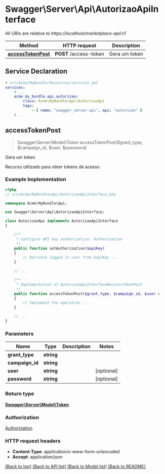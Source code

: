 # Swagger\Server\Api\AutorizaoApiInterface

All URIs are relative to *https://localhost/marketplace-api/v1*

Method | HTTP request | Description
------------- | ------------- | -------------
[**accessTokenPost**](AutorizaoApiInterface.md#accessTokenPost) | **POST** /access-token | Gera um token


## Service Declaration
```yaml
# src/Acme/MyBundle/Resources/services.yml
services:
    # ...
    acme.my_bundle.api.autorizao:
        class: Acme\MyBundle\Api\AutorizaoApi
        tags:
            - { name: "swagger_server.api", api: "autorizao" }
    # ...
```

## **accessTokenPost**
> Swagger\Server\Model\Token accessTokenPost($grant_type, $campaign_id, $user, $password)

Gera um token

Recurso utilizado para obter tokens de acesso

### Example Implementation
```php
<?php
// src/Acme/MyBundle/Api/AutorizaoApiInterface.php

namespace Acme\MyBundle\Api;

use Swagger\Server\Api\AutorizaoApiInterface;

class AutorizaoApi implements AutorizaoApiInterface
{

    /**
     * Configure API key authorization: Authorization
     */
    public function setAuthorization($apiKey)
    {
        // Retrieve logged in user from $apiKey ...
    }

    // ...

    /**
     * Implementation of AutorizaoApiInterface#accessTokenPost
     */
    public function accessTokenPost($grant_type, $campaign_id, $user = null, $password = null)
    {
        // Implement the operation ...
    }

    // ...
}
```

### Parameters

Name | Type | Description  | Notes
------------- | ------------- | ------------- | -------------
 **grant_type** | **string**|  |
 **campaign_id** | **string**|  |
 **user** | **string**|  | [optional]
 **password** | **string**|  | [optional]

### Return type

[**Swagger\Server\Model\Token**](../Model/Token.md)

### Authorization

[Authorization](../../README.md#Authorization)

### HTTP request headers

 - **Content-Type**: application/x-www-form-urlencoded
 - **Accept**: application/json

[[Back to top]](#) [[Back to API list]](../../README.md#documentation-for-api-endpoints) [[Back to Model list]](../../README.md#documentation-for-models) [[Back to README]](../../README.md)

